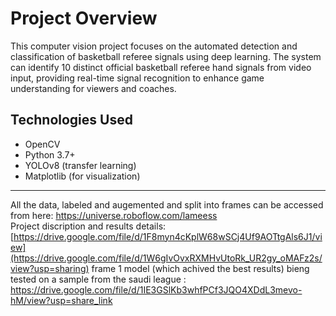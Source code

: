 # Project Overview
This computer vision project focuses on the automated detection and classification of basketball referee signals using deep learning. The system can identify 10 distinct official basketball referee hand signals from video input, providing real-time signal recognition to enhance game understanding for viewers and coaches.

## Technologies Used
- OpenCV
- Python 3.7+
- YOLOv8 (transfer learning)
- Matplotlib (for visualization)

----------------------------------------------------------
All the data, labeled and augemented and split into frames can be accessed from here: https://universe.roboflow.com/lameess
<br/>Project discription and results details: [https://drive.google.com/file/d/1F8myn4cKplW68wSCj4Uf9AOTtgAls6J1/view](https://drive.google.com/file/d/1W6gIvOvxRXMHvUtoRk_UR2gy_oMAFz2s/view?usp=sharing)
frame 1 model (which achived the best results) bieng tested on a sample from the saudi league : https://drive.google.com/file/d/1IE3GSlKb3whfPCf3JQO4XDdL3mevo-hM/view?usp=share_link
